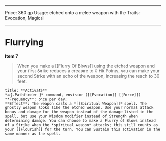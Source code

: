 
---
Price: 360 gp
Usage: etched onto a melee weapon with the
Traits: Evocation, Magical

---

# Flurrying

**Item 7**

> When you make a [[Flurry Of Blows]] using the etched weapon and your first Strike reduces a creature to 0 Hit Points, you can make your second Strike with an echo of the weapon, increasing the reach to 30 feet.

```ad-embed-ability
title: **Activate**
*⬺{.Pathfinder }* command, envision ([[Evocation]] [[Force]]) 
**Frequency**: once per day;
**Effect**: The weapon casts a *[[Spiritual Weapon]]* spell. The ghostly weapon looks like the etched weapon. Use your normal attack bonus and damage for the weapon instead of the damage listed in the spell, but use your Wisdom modifier instead of Strength when determining damage. You can choose to make a Flurry of Blows instead of a Strike when the *spiritual weapon* attacks; this still counts as your [[Flourish]] for the turn. You can Sustain this activation in the same manner as the spell.

```
